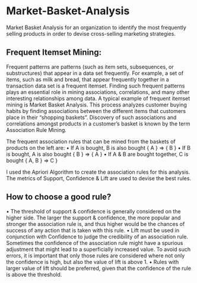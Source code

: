 # Market-Basket-Analysis
Market Basket Analysis for an organization to identify the most frequently selling products  in order to devise cross-selling marketing strategies.


## Frequent Itemset Mining:</br>
Frequent patterns are patterns (such as item sets, subsequences, or substructures) that appear in a data set frequently. For example, a set of items, such as milk and bread, that appear frequently together in a transaction data set is a frequent itemset. Finding such frequent patterns plays an essential role in mining associations, correlations, and many other interesting relationships among data. A typical example of frequent itemset mining is Market Basket Analysis. This process analyzes customer buying habits by finding associations between the different items that customers place in their “shopping baskets”. Discovery of such associations and correlations amongst products in a customer’s basket is known by the term Association Rule Mining.

The frequent association rules that can be mined from the baskets of products on the left are:
• If A is bought, B is also bought { A } => { B }
• If B is bought, A is also bought { B } => { A }
• If A & B are bought together, C is bought { A, B } => C }

I used the Apriori Algorithm to create the association rules for this analysis. The metrics of Support, Confidence & Lift are used to devise the best rules. 

## How to choose a good rule? </br>
• The threshold of support & confidence is generally considered on the higher side. The larger the support & confidence, the more popular and stronger the association rule is, and
thus higher would be the chances of success of any action that is taken with this rule. 
• Lift must be used in conjunction with Confidence to judge the credibility of an association rule. Sometimes the confidence of the association rule might have a spurious
adjustment that might lead to a superficially increased value. To avoid such errors, it is important that only those rules are considered where not only the confidence is high, but also the value of lift is above 1.
• Rules with larger value of lift should be preferred, given that the confidence of the rule is above the threshold.
